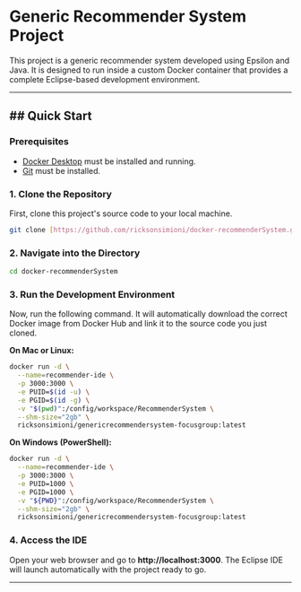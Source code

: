 # Generic Recommender System Project

This project is a generic recommender system developed using Epsilon and Java. It is designed to run inside a custom Docker container that provides a complete Eclipse-based development environment.

---
## ## Quick Start

### **Prerequisites**
* [Docker Desktop](https://www.docker.com/products/docker-desktop/) must be installed and running.
* [Git](https://git-scm.com/) must be installed.

### **1. Clone the Repository**
First, clone this project's source code to your local machine.
```bash
git clone [https://github.com/ricksonsimioni/docker-recommenderSystem.git](https://github.com/ricksonsimioni/docker-recommenderSystem.git)
```

### **2. Navigate into the Directory**
```bash
cd docker-recommenderSystem
```

### **3. Run the Development Environment**
Now, run the following command. It will automatically download the correct Docker image from Docker Hub and link it to the source code you just cloned.

**On Mac or Linux:**
```bash
docker run -d \
  --name=recommender-ide \
  -p 3000:3000 \
  -e PUID=$(id -u) \
  -e PGID=$(id -g) \
  -v "$(pwd)":/config/workspace/RecommenderSystem \
  --shm-size="2gb" \
  ricksonsimioni/genericrecommendersystem-focusgroup:latest
```

**On Windows (PowerShell):**
```bash
docker run -d \
  --name=recommender-ide \
  -p 3000:3000 \
  -e PUID=1000 \
  -e PGID=1000 \
  -v "${PWD}":/config/workspace/RecommenderSystem \
  --shm-size="2gb" \
  ricksonsimioni/genericrecommendersystem-focusgroup:latest
```

### **4. Access the IDE**
Open your web browser and go to **http://localhost:3000**. The Eclipse IDE will launch automatically with the project ready to go.

---

